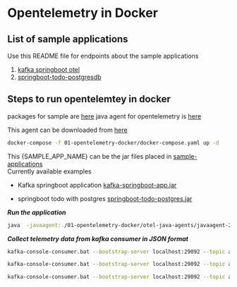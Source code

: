 # Opentelemetry in Docker

## List of sample applications

Use this README file for endpoints about the sample applications

1. [kafka springboot otel](./00-sample-apps/kafka-springboot-otel/README.md)
2. [springboot-todo-postgresdb](./00-sample-apps/springboot-todo-postgresdb/README.md)

## Steps to run opentelemtey in docker

packages for sample are [here](./01-opentelemetry-docker/sample-application/)
java agent for opentelemetry is [here](./01-opentelemetry-docker/sample-application/javaagent.jar)

This agent can be downloaded from [here](https://github.com/open-telemetry/opentelemetry-java-instrumentation/releases)

```bash
docker-compose -f 01-opentelemetry-docker/docker-compose.yaml up -d
```

This {SAMPLE_APP_NAME} can be the jar files placed in [sample-applications](./01-opentelemetry-docker/sample-applications/)  
Currently available examples

- Kafka springboot application [kafka-springboot-app.jar](./01-opentelemetry-docker/sample-applications/kafka-springboot-app.jar)

- springboot todo with postgres [springboot-todo-postgres.jar](./01-opentelemetry-docker/sample-applications/springboot-todo-postgres.jar)

___Run the application___  

```bash
java  -javaagent:./01-opentelemetry-docker/otel-java-agents/javaagent-2-15-0.jar -Dotel.logs.exporter=otlp -Dotel.traces.exporter=otlp -Dotel.metrics.exporter=otlp -Dotel.exporter.otlp.endpoint=http://localhost:4318 -Dotel.service.name=springboot-kafka-demo  -jar ./01-opentelemetry-docker/sample-applications/${SAMPLE_APP_NAME}.jar
```

___Collect telemetry data from kafka consumer in JSON format___
```bash
kafka-console-consumer.bat --bootstrap-server localhost:29092 --topic apmtraces --from-beginning > .\sample-json-files\apmtraces-1.json
```

```bash
kafka-console-consumer.bat --bootstrap-server localhost:29092 --topic apmlogs --from-beginning > .\sample-json-files\apmlogs-1.json
```

```bash
kafka-console-consumer.bat --bootstrap-server localhost:29092 --topic apmmetrics --from-beginning > .\sample-json-files\apmmetrics-1.json
```

